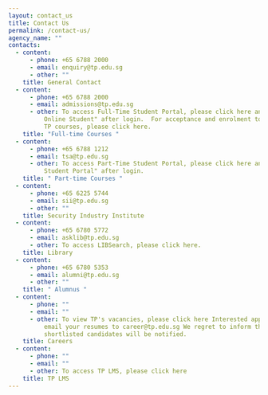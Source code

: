 ```yaml
---
layout: contact_us
title: Contact Us
permalink: /contact-us/
agency_name: ""
contacts:
  - content:
      - phone: +65 6788 2000
      - email: enquiry@tp.edu.sg
      - other: ""
    title: General Contact
  - content:
      - phone: +65 6788 2000
      - email: admissions@tp.edu.sg
      - other: To access Full-Time Student Portal, please click here and select "TP
          Online Student" after login.  For acceptance and enrolment to posted
          TP courses, please click here.
    title: "Full-time Courses "
  - content:
      - phone: +65 6788 1212
      - email: tsa@tp.edu.sg
      - other: To access Part-Time Student Portal, please click here and select "CET
          Student Portal" after login.
    title: " Part-time Courses "
  - content:
      - phone: +65 6225 5744
      - email: sii@tp.edu.sg
      - other: ""
    title: Security Industry Institute
  - content:
      - phone: +65 6780 5772
      - email: asklib@tp.edu.sg
      - other: To access LIBSearch, please click here.
    title: Library
  - content:
      - phone: +65 6780 5353
      - email: alumni@tp.edu.sg
      - other: ""
    title: " Alumnus "
  - content:
      - phone: ""
      - email: ""
      - other: To view TP's vacancies, please click here Interested applicants, please
          email your resumes to career@tp.edu.sg We regret to inform that only
          shortlisted candidates will be notified.
    title: Careers
  - content:
      - phone: ""
      - email: ""
      - other: To access TP LMS, please click here
    title: TP LMS
---
```

